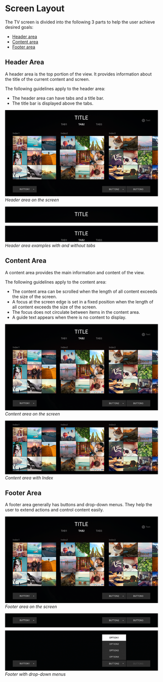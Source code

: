 # Screen Layout

The TV screen is divided into the following 3 parts to help the user achieve desired goals:

-   [Header area](#header-area)
-   [Content area](#content-area)
-   [Footer area](#footer-area)

## Header Area

A header area is the top portion of the view. It provides information about the title of the current content and screen.

The following guidelines apply to the header area:

-   The header area can have tabs and a title bar.
-   The title bar is displayed above the tabs.

![header](media/pt_08_footer_area_re-850x478.png)<br>
*Header area on the screen*

![header with tabs](media/pt_06_header_with_tabs_re-850x195.png)<br>
*Header area examples with and without tabs*

## Content Area

A content area provides the main information and content of the view.

The following guidelines apply to the content area:

-   The content area can be scrolled when the length of all content exceeds the size of the screen.
-   A focus at the screen edge is set in a fixed position when the length of all content exceeds the size of the screen.
-   The focus does not circulate between items in the content area.
-   A guide text appears when there is no content to display.

![contents area](media/pt_08_footer_area_re-850x478.png)<br>
*Content area on the screen*

![content area with index](media/pt_08_footer_area_02_re-850x296.png)<br>
*Content area with Index*

## Footer Area

A footer area generally has buttons and drop-down menus. They help the user to extend actions and control content easily.

![footer area](media/pt_08_footer_area_re-850x478.png)<br>
*Footer area on the screen*

![footer with dropdown menus](media/pt_09_footer_with_dropdown_menus_re-850x317.png)<br>
*Footer with drop-down menus*


